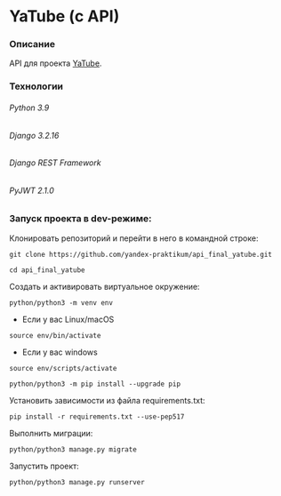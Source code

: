 # YaTube (с API)
### Описание
API для проекта [YaTube](https://github.com/Alisacalm/Yatube/tree/master).
### Технологии
###### Python 3.9
###### Django 3.2.16
###### Django REST Framework
###### PyJWT 2.1.0
### Запуск проекта в dev-режиме:
Клонировать репозиторий и перейти в него в командной строке:
```
git clone https://github.com/yandex-praktikum/api_final_yatube.git
```
```
cd api_final_yatube
```
Cоздать и активировать виртуальное окружение:
```
python/python3 -m venv env
```
* Если у вас Linux/macOS
```
source env/bin/activate
```
* Если у вас windows
```
source env/scripts/activate
```
```
python/python3 -m pip install --upgrade pip
```
Установить зависимости из файла requirements.txt:
```
pip install -r requirements.txt --use-pep517
```
Выполнить миграции:
```
python/python3 manage.py migrate
```
Запустить проект:
```
python/python3 manage.py runserver
```
